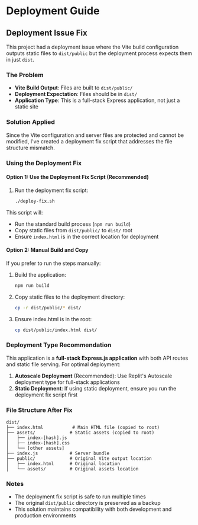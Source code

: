 # Deployment Guide

## Deployment Issue Fix

This project had a deployment issue where the Vite build configuration outputs static files to `dist/public` but the deployment process expects them in just `dist`. 

### The Problem

- **Vite Build Output**: Files are built to `dist/public/`
- **Deployment Expectation**: Files should be in `dist/`
- **Application Type**: This is a full-stack Express application, not just a static site

### Solution Applied

Since the Vite configuration and server files are protected and cannot be modified, I've created a deployment fix script that addresses the file structure mismatch.

### Using the Deployment Fix

#### Option 1: Use the Deployment Fix Script (Recommended)

1. Run the deployment fix script:
   ```bash
   ./deploy-fix.sh
   ```

This script will:
- Run the standard build process (`npm run build`)
- Copy static files from `dist/public/` to `dist/` root
- Ensure `index.html` is in the correct location for deployment

#### Option 2: Manual Build and Copy

If you prefer to run the steps manually:

1. Build the application:
   ```bash
   npm run build
   ```

2. Copy static files to the deployment directory:
   ```bash
   cp -r dist/public/* dist/
   ```

3. Ensure index.html is in the root:
   ```bash
   cp dist/public/index.html dist/
   ```

### Deployment Type Recommendation

This application is a **full-stack Express.js application** with both API routes and static file serving. For optimal deployment:

1. **Autoscale Deployment** (Recommended): Use Replit's Autoscale deployment type for full-stack applications
2. **Static Deployment**: If using static deployment, ensure you run the deployment fix script first

### File Structure After Fix

```
dist/
├── index.html           # Main HTML file (copied to root)
├── assets/             # Static assets (copied to root)
│   ├── index-[hash].js
│   ├── index-[hash].css
│   └── [other assets]
├── index.js            # Server bundle
├── public/             # Original Vite output location
│   ├── index.html      # Original location
│   └── assets/         # Original assets location
```

### Notes

- The deployment fix script is safe to run multiple times
- The original `dist/public` directory is preserved as a backup
- This solution maintains compatibility with both development and production environments